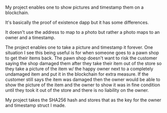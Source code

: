 My project enables one to show pictures and timestamp them on a blockchain.

It's basically the proof of existence dapp but it has some differences. 

It doesn't use the address to map to a photo but rather a photo maps to an owner and a timestamp.

The project enables one to take a picture and timestamp it forever. One situation I see this being useful is for when someone goes to a pawn shop to get their items back. The pawn shop doesn't want to risk the customer saying the shop damaged them after they take their item out of the store so they take a picture of the item w/ the happy owner next to a completely undamaged item and put it in the blockchain for extra measure. If the customer still says the item was damaged then the owner would be able to show the picture of the item and the owner to show it was in fine condition until they took it out of the store and there is no liability on the owner. 

My project takes the SHA256 hash and stores that as the key for the owner and timestamp struct I made.
